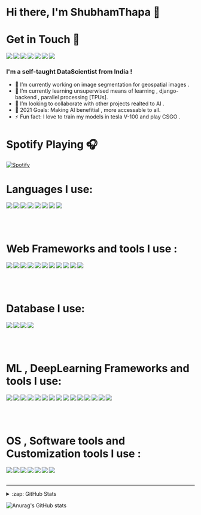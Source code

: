 # Hi there, I'm ShubhamThapa 👋

# Get in Touch 👋


<a href = "mailto:mu745511@gmail.com" > <img align = "left" src = "https://img.shields.io/badge/Gmail-D14836?style=for-the-badge&logo=gmail&logoColor=white"/> </a>

<a href = "https://www.linkedin.com/in/shubham-thapa-2324841b3/" > <img align = "left" src = "https://img.shields.io/badge/LinkedIn-0077B5?style=for-the-badge&logo=linkedin&logoColor=white"/> </a>

<a href = "https://discordapp.com/users/648501432118542337/" > <img align = "left" src = "https://img.shields.io/badge/Discord-7289DA?style=for-the-badge&logo=discord&logoColor=white"/> </a>

<a href = "https://www.facebook.com/shubham.thapa.5249" > <img align = "left" src = "https://img.shields.io/badge/Facebook-1877F2?style=for-the-badge&logo=facebook&logoColor=white"/> </a>

<a href = "https://www.kaggle.com/trooperog" > <img align = "left" src = "https://img.shields.io/badge/Kaggle-20BEFF?style=for-the-badge&logo=Kaggle&logoColor=white"/> </a>


<a href = "https://www.instagram.com/shubham_thapa8/" > <img align = "left" src = "https://img.shields.io/badge/Instagram-E4405F?style=for-the-badge&logo=instagram&logoColor=white"/> </a>

<a href = "https://twitter.com/Shubham65676765" > <img align = "left" src = "https://img.shields.io/badge/Twitter-1DA1F2?style=for-the-badge&logo=twitter&logoColor=white"/> </a>
 
  <br>


  ### I'm a self-taught DataScientist from India !
- 🔭 I’m currently working on image segmentation for geospatial images . 
- 🌱 I’m currently learning unsuperwised means of learning , django-backend , parallel processing [TPUs]. 
- 👯 I’m looking to collaborate with other projects realted to AI .
- 🥅 2021 Goals: Making AI benefitial , more accessable to all. 
- ⚡ Fun fact: I love to train my models in tesla V-100 and play CSGO .  

# Spotify Playing 🎧

[![Spotify](https://novatorem-alpha-amber.vercel.app/api/spotify)](https://open.spotify.com/user/novatorem-alpha-amber)


# Languages I use:

<img align = "left" src = "https://img.shields.io/badge/Python-FFD43B?style=for-the-badge&logo=python&logoColor=darkgreen"/> 
<img  align = "left" src = "https://img.shields.io/badge/C-00599C?style=for-the-badge&logo=c&logoColor=white"/> 
<img align = "left" src = "https://img.shields.io/badge/C%2B%2B-00599C?style=for-the-badge&logo=c%2B%2B&logoColor=white"/> 
<img align = "left" src = "https://img.shields.io/badge/C%23-239120?style=for-the-badge&logo=c-sharp&logoColor=white"/> 
<img align = "left" src = "https://img.shields.io/badge/Java-ED8B00?style=for-the-badge&logo=java&logoColor=white"/> 
<img align = "left" src = "https://img.shields.io/badge/JavaScript-F7DF1E?style=for-the-badge&logo=javascript&logoColor=black"/> 
<img align = "left" src = "https://img.shields.io/badge/HTML5-E34F26?style=for-the-badge&logo=html5&logoColor=white"/> 
<img align = "left" src = "https://img.shields.io/badge/CSS3-1572B6?style=for-the-badge&logo=css3&logoColor=white"/> 

<br>
</br>
<br>
</br>

# Web Frameworks and tools I use :
<img align = "left" src = "https://img.shields.io/badge/Django-092E20?style=for-the-badge&logo=django&logoColor=white"/> 
<img align = "left" src = "https://img.shields.io/badge/fastapi-109989?style=for-the-badge&logo=FASTAPI&logoColor=white"/> 
<img align = "left" src = "https://img.shields.io/badge/Flask-000000?style=for-the-badge&logo=flask&logoColor=white"/> 
<img align = "left" src = "https://img.shields.io/badge/DJANGO-REST-ff1709?style=for-the-badge&logo=django&logoColor=white&color=ff1709&labelColor=gray"/> 
<img align = "left" src = "https://img.shields.io/badge/React-20232A?style=for-the-badge&logo=react&logoColor=61DAFB"/> 
<img align = "left" src = "https://img.shields.io/badge/Node.js-43853D?style=for-the-badge&logo=node-dot-js&logoColor=white"/> 
<img align = "left" src = "https://img.shields.io/badge/firebase-ffca28?style=for-the-badge&logo=firebase&logoColor=black"/> 
<img align = "left" src = "https://img.shields.io/badge/heroku-%23430098.svg?style=for-the-badge&logo=heroku&logoColor=white"/> 
<img align = "left" src = "https://img.shields.io/badge/Netlify-00C7B7?style=for-the-badge&logo=netlify&logoColor=white"/> 
<img align = "left" src = "https://img.shields.io/badge/vercel-%23000000.svg?style=for-the-badge&logo=vercel&logoColor=white"/> 
<img align = "left" src = "https://img.shields.io/badge/GraphQl-E10098?style=for-the-badge&logo=graphql&logoColor=white"/> 
	

<br>
</br>
<br>
</br>


# Database I use:
<img align = "left" src = "https://img.shields.io/badge/MySQL-00000F?style=for-the-badge&logo=mysql&logoColor=white"/> 
<img align = "left" src = "https://img.shields.io/badge/PostgreSQL-316192?style=for-the-badge&logo=postgresql&logoColor=white"/> 
<img align = "left" src = "https://img.shields.io/badge/MongoDB-4EA94B?style=for-the-badge&logo=mongodb&logoColor=white"/> 
<img align = "left" src = "https://img.shields.io/badge/SQLite-07405E?style=for-the-badge&logo=sqlite&logoColor=white"/> 

<br>
</br>
<br>
</br>

# ML , DeepLearning Frameworks and tools I use:
<img align = "left" src = "https://img.shields.io/badge/Keras-%23D00000.svg?style=for-the-badge&logo=Keras&logoColor=white"/> 
<img align = "left" src = "https://img.shields.io/badge/TensorFlow-%23FF6F00.svg?style=for-the-badge&logo=TensorFlow&logoColor=white" /> 
<img align = "left" src = "https://img.shields.io/badge/PyTorch-%23EE4C2C.svg?style=for-the-badge&logo=PyTorch&logoColor=white"/> 
<img align = "left" src = "https://img.shields.io/badge/pandas-%23150458.svg?style=for-the-badge&logo=pandas&logoColor=white"/>
<img align = "left" src = "https://img.shields.io/badge/numpy-%23013243.svg?style=for-the-badge&logo=numpy&logoColor=white"/>

<img align = "left" src = "https://img.shields.io/badge/OpenCV-27338e?style=for-the-badge&logo=OpenCV&logoColor=white"/> 
<img align = "left" src = "https://img.shields.io/badge/Jupyter-F37626.svg?&style=for-the-badge&logo=Jupyter&logoColor=white" /> 
<img align = "left" src = "https://img.shields.io/badge/PowerBI-F2C811?style=for-the-badge&logo=Power%20BI&logoColor=white"/> 
<img align = "left" src = "https://img.shields.io/badge/scikit_learn-F7931E?style=for-the-badge&logo=scikit-learn&logoColor=white"/>
<img align = "left" src = "https://img.shields.io/badge/AWS-%23FF9900.svg?style=for-the-badge&logo=amazon-aws&logoColor=white"/>
<img align = "left" src = "https://img.shields.io/badge/microsoft%20azure-0089D6?style=for-the-badge&logo=microsoft-azure&logoColor=white"/>
<img align = "left" src = "https://img.shields.io/badge/Kaggle-20BEFF?style=for-the-badge&logo=Kaggle&logoColor=white"/>
<img align = "left" src = "https://img.shields.io/badge/Docker-2CA5E0?style=for-the-badge&logo=docker&logoColor=white"/>
<img align = "left" src = "https://img.shields.io/badge/conda-342B029.svg?&style=for-the-badge&logo=anaconda&logoColor=white"/>
<img align = "left" src = "https://img.shields.io/badge/nVIDIA-%2376B900.svg?style=for-the-badge&logo=nVIDIA&logoColor=white"/>



<br>
</br>
<br>
</br>

# OS , Software tools and Customization tools I use :

<img align = "left" src = "https://img.shields.io/badge/Windows-0078D6?style=for-the-badge&logo=windows&logoColor=white" /> 
<img align = "left" src = "https://img.shields.io/badge/pycharm-143?style=for-the-badge&logo=pycharm&logoColor=black&color=black&labelColor=green"/>
<img align = "left" src = "https://img.shields.io/badge/Atom-66595C?style=for-the-badge&logo=Atom&logoColor=white"/>
<img align = "left" src = "https://img.shields.io/badge/Visual_Studio_Code-0078D4?style=for-the-badge&logo=visual%20studio%20code&logoColor=white"/>
<img align = "left" src = "https://img.shields.io/badge/Jupyter-F37626.svg?&style=for-the-badge&logo=Jupyter&logoColor=white"/>
<img align = "left" src = "https://img.shields.io/badge/Git-F05032?style=for-the-badge&logo=git&logoColor=white"/>
<img align = "left" src = "https://img.shields.io/badge/github-%23121011.svg?style=for-the-badge&logo=github&logoColor=white"/>


<br />
<br />

---
<details>
 <summary>:zap: GitHub Stats</summary>


</details>

![Anurag's GitHub stats](https://github-readme-stats.vercel.app/api?username=mu745511&show_icons=true&theme=tokyonight)



